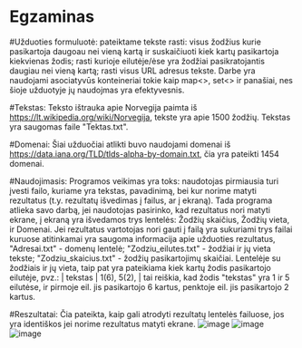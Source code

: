 # Egzaminas

#Užduoties formuluotė:
pateiktame tekste rasti: visus žodžius kurie pasikartoja daugoau nei vieną kartą ir suskaičiuoti kiek kartų pasikartoja kiekvienas žodis; rasti kurioje eilutėje/ėse yra žodžiai pasikratojantis daugiau nei vieną kartą; rasti visus URL adresus tekste. Darbe yra naudojami asociatyvūs konteineriai tokie kaip map<>, set<> ir panašiai, nes šioje užduotyje jų naudojmas yra efektyvesnis.

#Tekstas:
Teksto ištrauka apie Norvegija paimta iš https://lt.wikipedia.org/wiki/Norvegija, tekste yra apie 1500 žodžių. Tekstas yra saugomas faile "Tektas.txt". 

#Domenai:
Šiai užduočiai atlikti buvo naudojami domenai iš https://data.iana.org/TLD/tlds-alpha-by-domain.txt, čia yra pateikti 1454 domenai. 

#Naudojimasis:
Programos veikimas yra toks: naudotojas pirmiausia turi įvesti failo, kuriame yra tekstas, pavadinimą, bei kur norime matyti rezultatus (t.y. rezultatų išvedimas į failus, ar į ekraną). Tada programa atlieka savo darbą, jei naudotojas pasirinko, kad rezultatus nori matyti ekrane, į ekraną yra išvedamos trys lentelės: Žodžių skaičius, Žodžių vieta, ir Domenai. Jei rezultatus vartotojas nori gauti į failą yra sukuriami trys failai kuruose atitinkamai yra saugoma informacija apie užduoties rezultatus, "Adresai.txt" - domenų lentelė; "Zodziu_eilutes.txt" - žodžiai ir jų vieta tekste; "Zodziu_skaicius.txt" - žodžių pasikartojimų skaičiai. Lentelėje su žodžiais ir jų vieta, taip pat yra pateikiama kiek kartų žodis pasikartojo eilutėje, pvz.: | tekstas   |  1(6), 5(2),  | tai reiškia, kad žodis "tekstas" yra 1 ir 5 eilutėse, ir pirmoje eil. jis pasikartojo 6 kartus, penktoje eil. jis pasikartojo 2 kartus. 

#Reszultatai:
Čia pateikta, kaip gali atrodyti rezultatų lentelės failuose, jos yra identiškos jei norime rezultatus matyti ekrane.
![image](https://github.com/ignascerniauskas/Egzaminas/assets/145258320/073fa0a2-5cb6-4ee7-8bbf-aad71f712f62)
![image](https://github.com/ignascerniauskas/Egzaminas/assets/145258320/a1364034-ef17-4f96-b4c0-9930449356f2)
![image](https://github.com/ignascerniauskas/Egzaminas/assets/145258320/a233e24f-7929-46fb-9fca-b9f5ccefc42c)

